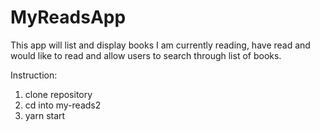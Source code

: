 # MyReadsApp
This app will list and display books I am currently reading, have read and would like to read and allow users to search through list of books.

Instruction:
1. clone repository
2. cd into my-reads2
3. yarn start
